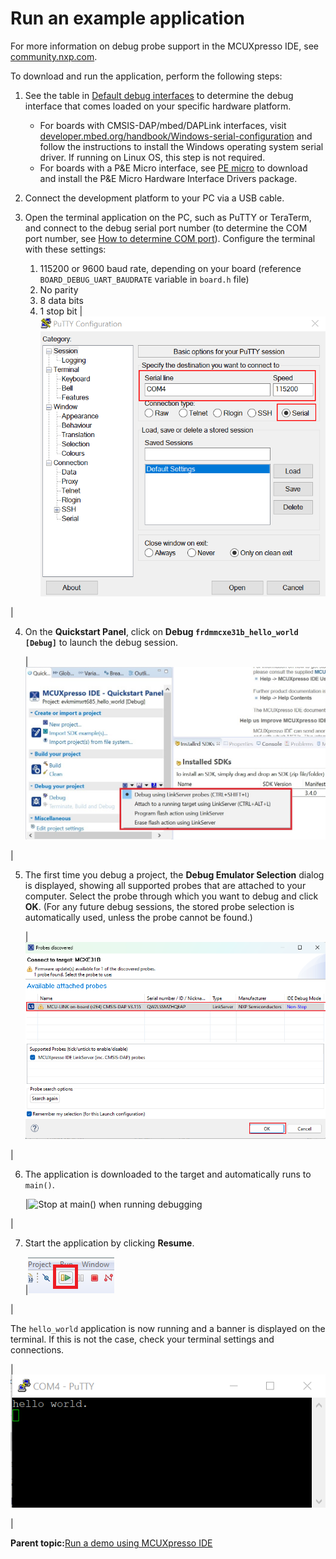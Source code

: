 # Run an example application

For more information on debug probe support in the MCUXpresso IDE, see [community.nxp.com](https://community.nxp.com/message/630901).

To download and run the application, perform the following steps:

1.  See the table in [Default debug interfaces](default_debug_interfaces.md) to determine the debug interface that comes loaded on your specific hardware platform.
    -   For boards with CMSIS-DAP/mbed/DAPLink interfaces, visit [developer.mbed.org/handbook/Windows-serial-configuration](http://developer.mbed.org/handbook/Windows-serial-configuration) and follow the instructions to install the Windows operating system serial driver. If running on Linux OS, this step is not required.
    -   For boards with a P&E Micro interface, see [PE micro](http://www.pemicro.com/support/downloads_find.cfm) to download and install the P&E Micro Hardware Interface Drivers package.
2.  Connect the development platform to your PC via a USB cable.
3.  Open the terminal application on the PC, such as PuTTY or TeraTerm, and connect to the debug serial port number \(to determine the COM port number, see [How to determine COM port](how_to_determine_com_port.md#)\). Configure the terminal with these settings:

    1.  115200 or 9600 baud rate, depending on your board \(reference `BOARD_DEBUG_UART_BAUDRATE` variable in `board.h` file\)
    2.  No parity
    3.  8 data bits
    4.  1 stop bit
    |![](../images/terminal_putty_configurations.png "Terminal (PuTTY) configurations")

|

4.  On the **Quickstart Panel**, click on **Debug `frdmmcxe31b_hello_world [Debug]`** to launch the debug session.

    |![](../images/debug_hello_world_case_mimxrt600.jpg "Debug hello_world case")

|

5.  The first time you debug a project, the **Debug Emulator Selection** dialog is displayed, showing all supported probes that are attached to your computer. Select the probe through which you want to debug and click **OK**. \(For any future debug sessions, the stored probe selection is automatically used, unless the probe cannot be found.\)

    |![](../images/mcux_cmsis_probe.png "Attached Probes: debug emulator selection")

|

6.  The application is downloaded to the target and automatically runs to `main()`.

    |![](../images/frdmmcxe31b_debugging.png "Stop at main() when running
											debugging")

|

7.  Start the application by clicking **Resume**.

    |![](../images/resume_button.png "Resume button")

|


The `hello_world` application is now running and a banner is displayed on the terminal. If this is not the case, check your terminal settings and connections.

|![](../images/hello_world_demo.png "Text display of the hello_world demo")

|

**Parent topic:**[Run a demo using MCUXpresso IDE](../topics/run_a_demo_using_mcuxpresso_ide.md)

